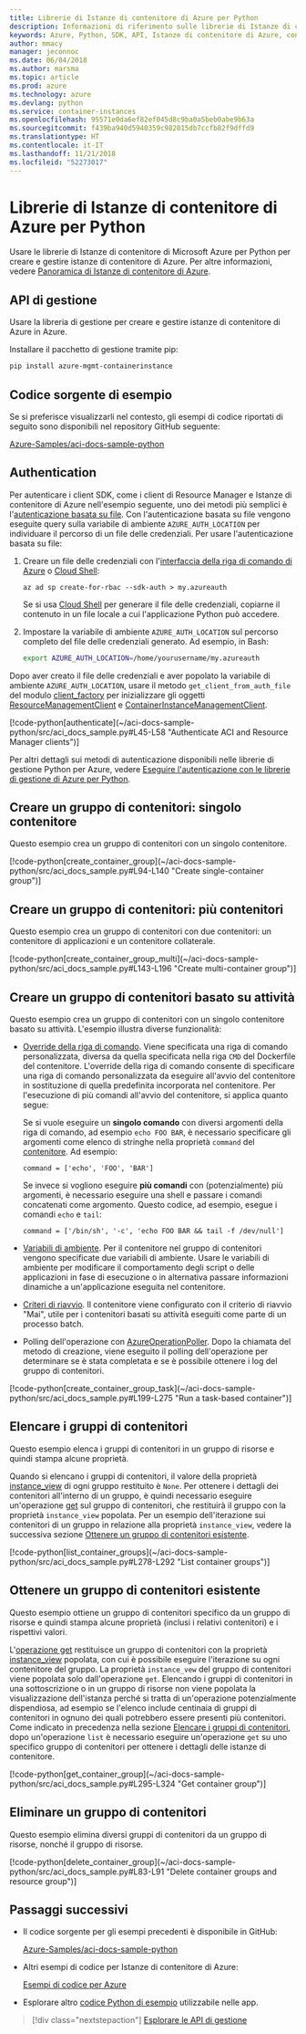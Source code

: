 ```yaml
---
title: Librerie di Istanze di contenitore di Azure per Python
description: Informazioni di riferimento sulle librerie di Istanze di contenitore di Azure per Python
keywords: Azure, Python, SDK, API, Istanze di contenitore di Azure, contenitore, istanze
author: mmacy
manager: jeconnoc
ms.date: 06/04/2018
ms.author: marsma
ms.topic: article
ms.prod: azure
ms.technology: azure
ms.devlang: python
ms.service: container-instances
ms.openlocfilehash: 95571e0da6ef82ef045d8c9ba0a5beb0abe9b63a
ms.sourcegitcommit: f439ba940d5940359c982015db7ccfb82f9dffd9
ms.translationtype: HT
ms.contentlocale: it-IT
ms.lasthandoff: 11/21/2018
ms.locfileid: "52273017"
---
```

# <a name="azure-container-instances-libraries-for-python"></a>Librerie di Istanze di contenitore di Azure per Python

Usare le librerie di Istanze di contenitore di Microsoft Azure per Python per creare e gestire istanze di contenitore di Azure. Per altre informazioni, vedere [Panoramica di Istanze di contenitore di Azure](/azure/container-instances/container-instances-overview).

## <a name="management-apis"></a>API di gestione

Usare la libreria di gestione per creare e gestire istanze di contenitore di Azure in Azure.

Installare il pacchetto di gestione tramite pip:

```bash
pip install azure-mgmt-containerinstance
```

## <a name="example-source"></a>Codice sorgente di esempio

Se si preferisce visualizzarli nel contesto, gli esempi di codice riportati di seguito sono disponibili nel repository GitHub seguente:

[Azure-Samples/aci-docs-sample-python](https://github.com/Azure-Samples/aci-docs-sample-python)

## <a name="authentication"></a>Authentication

Per autenticare i client SDK, come i client di Resource Manager e Istanze di contenitore di Azure nell'esempio seguente, uno dei metodi più semplici è l'[autenticazione basata su file](/python/azure/python-sdk-azure-authenticate#mgmt-auth-file). Con l'autenticazione basata su file vengono eseguite query sulla variabile di ambiente `AZURE_AUTH_LOCATION` per individuare il percorso di un file delle credenziali. Per usare l'autenticazione basata su file:

1. Creare un file delle credenziali con l'[interfaccia della riga di comando di Azure](/cli/azure) o [Cloud Shell](https://shell.azure.com/):

   `az ad sp create-for-rbac --sdk-auth > my.azureauth`

   Se si usa [Cloud Shell](https://shell.azure.com/) per generare il file delle credenziali, copiarne il contenuto in un file locale a cui l'applicazione Python può accedere.

2. Impostare la variabile di ambiente `AZURE_AUTH_LOCATION` sul percorso completo del file delle credenziali generato. Ad esempio, in Bash:

   ```bash
   export AZURE_AUTH_LOCATION=/home/yourusername/my.azureauth
   ```

Dopo aver creato il file delle credenziali e aver popolato la variabile di ambiente `AZURE_AUTH_LOCATION`, usare il metodo `get_client_from_auth_file` del modulo [client_factory][client_factory] per inizializzare gli oggetti [ResourceManagementClient][ResourceManagementClient] e [ContainerInstanceManagementClient][ContainerInstanceManagementClient].

<!-- SOURCE REPO: https://github.com/Azure-Samples/aci-docs-sample-python --> [!code-python[authenticate](~/aci-docs-sample-python/src/aci_docs_sample.py#L45-L58 "Authenticate ACI and Resource Manager clients")]

Per altri dettagli sui metodi di autenticazione disponibili nelle librerie di gestione Python per Azure, vedere [Eseguire l'autenticazione con le librerie di gestione di Azure per Python](/python/azure/python-sdk-azure-authenticate).

## <a name="create-container-group---single-container"></a>Creare un gruppo di contenitori: singolo contenitore

Questo esempio crea un gruppo di contenitori con un singolo contenitore.

<!-- SOURCE REPO: https://github.com/Azure-Samples/aci-docs-sample-python --> [!code-python[create_container_group](~/aci-docs-sample-python/src/aci_docs_sample.py#L94-L140 "Create single-container group")]

## <a name="create-container-group---multiple-containers"></a>Creare un gruppo di contenitori: più contenitori

Questo esempio crea un gruppo di contenitori con due contenitori: un contenitore di applicazioni e un contenitore collaterale.

<!-- SOURCE REPO: https://github.com/Azure-Samples/aci-docs-sample-python --> [!code-python[create_container_group_multi](~/aci-docs-sample-python/src/aci_docs_sample.py#L143-L196 "Create multi-container group")]

## <a name="create-task-based-container-group"></a>Creare un gruppo di contenitori basato su attività

Questo esempio crea un gruppo di contenitori con un singolo contenitore basato su attività. L'esempio illustra diverse funzionalità:

* [Override della riga di comando](/azure/container-instances/container-instances-restart-policy#command-line-override). Viene specificata una riga di comando personalizzata, diversa da quella specificata nella riga `CMD` del Dockerfile del contenitore. L'override della riga di comando consente di specificare una riga di comando personalizzata da eseguire all'avvio del contenitore in sostituzione di quella predefinita incorporata nel contenitore. Per l'esecuzione di più comandi all'avvio del contenitore, si applica quanto segue:

   Se si vuole eseguire un **singolo comando** con diversi argomenti della riga di comando, ad esempio `echo FOO BAR`, è necessario specificare gli argomenti come elenco di stringhe nella proprietà `command` del [contenitore][Container]. Ad esempio: 

   `command = ['echo', 'FOO', 'BAR']`

   Se invece si vogliono eseguire **più comandi** con (potenzialmente) più argomenti, è necessario eseguire una shell e passare i comandi concatenati come argomento. Questo codice, ad esempio, esegue i comandi `echo` e `tail`:

   `command = ['/bin/sh', '-c', 'echo FOO BAR && tail -f /dev/null']`
* [Variabili di ambiente](/azure/container-instances/container-instances-environment-variables). Per il contenitore nel gruppo di contenitori vengono specificate due variabili di ambiente. Usare le variabili di ambiente per modificare il comportamento degli script o delle applicazioni in fase di esecuzione o in alternativa passare informazioni dinamiche a un'applicazione eseguita nel contenitore.
* [Criteri di riavvio](/azure/container-instances/container-instances-restart-policy). Il contenitore viene configurato con il criterio di riavvio "Mai", utile per i contenitori basati su attività eseguiti come parte di un processo batch.
* Polling dell'operazione con [AzureOperationPoller][AzureOperationPoller]. Dopo la chiamata del metodo di creazione, viene eseguito il polling dell'operazione per determinare se è stata completata e se è possibile ottenere i log del gruppo di contenitori.

<!-- SOURCE REPO: https://github.com/Azure-Samples/aci-docs-sample-python --> [!code-python[create_container_group_task](~/aci-docs-sample-python/src/aci_docs_sample.py#L199-L275 "Run a task-based container")]

## <a name="list-container-groups"></a>Elencare i gruppi di contenitori

Questo esempio elenca i gruppi di contenitori in un gruppo di risorse e quindi stampa alcune proprietà.

Quando si elencano i gruppi di contenitori, il valore della proprietà [instance_view][instance_view] di ogni gruppo restituito è `None`. Per ottenere i dettagli dei contenitori all'interno di un gruppo, è quindi necessario eseguire un'operazione [get][containergroupoperations_get] sul gruppo di contenitori, che restituirà il gruppo con la proprietà `instance_view` popolata. Per un esempio dell'iterazione sui contenitori di un gruppo in relazione alla proprietà `instance_view`, vedere la successiva sezione [Ottenere un gruppo di contenitori esistente](#get-an-existing-container-group).

<!-- SOURCE REPO: https://github.com/Azure-Samples/aci-docs-sample-python --> [!code-python[list_container_groups](~/aci-docs-sample-python/src/aci_docs_sample.py#L278-L292 "List container groups")]

## <a name="get-an-existing-container-group"></a>Ottenere un gruppo di contenitori esistente

Questo esempio ottiene un gruppo di contenitori specifico da un gruppo di risorse e quindi stampa alcune proprietà (inclusi i relativi contenitori) e i rispettivi valori.

L'[operazione get][containergroupoperations_get] restituisce un gruppo di contenitori con la proprietà [instance_view][instance_view] popolata, con cui è possibile eseguire l'iterazione su ogni contenitore del gruppo. La proprietà `instance_vew` del gruppo di contenitori viene popolata solo dall'operazione `get`. Elencando i gruppi di contenitori in una sottoscrizione o in un gruppo di risorse non viene popolata la visualizzazione dell'istanza perché si tratta di un'operazione potenzialmente dispendiosa, ad esempio se l'elenco include centinaia di gruppi di contenitori in ognuno dei quali potrebbero essere presenti più contenitori. Come indicato in precedenza nella sezione [Elencare i gruppi di contenitori](#list-container-groups), dopo un'operazione `list` è necessario eseguire un'operazione `get` su uno specifico gruppo di contenitori per ottenere i dettagli delle istanze di contenitore.

<!-- SOURCE REPO: https://github.com/Azure-Samples/aci-docs-sample-python --> [!code-python[get_container_group](~/aci-docs-sample-python/src/aci_docs_sample.py#L295-L324 "Get container group")]

## <a name="delete-a-container-group"></a>Eliminare un gruppo di contenitori

Questo esempio elimina diversi gruppi di contenitori da un gruppo di risorse, nonché il gruppo di risorse.

<!-- SOURCE REPO: https://github.com/Azure-Samples/aci-docs-sample-python --> [!code-python[delete_container_group](~/aci-docs-sample-python/src/aci_docs_sample.py#L83-L91 "Delete container groups and resource group")]

## <a name="next-steps"></a>Passaggi successivi

* Il codice sorgente per gli esempi precedenti è disponibile in GitHub:

  [Azure-Samples/aci-docs-sample-python][aci-docs-sample-python]

* Altri esempi di codice per Istanze di contenitore di Azure:

  [Esempi di codice per Azure][samples-aci]

* Esplorare altro [codice Python di esempio][samples-python] utilizzabile nelle app.

> [!div class="nextstepaction"]
> [Esplorare le API di gestione](/python/api/overview/azure/containerinstance/management)

<!-- LINKS - External -->
[aci-docs-sample-python]: https://github.com/Azure-Samples/aci-docs-sample-python
[samples-aci]: https://azure.microsoft.com/resources/samples/?sort=0&term=ACI
[samples-python]: https://azure.microsoft.com/resources/samples/?platform=python

<!-- TYPES -->
[AzureOperationPoller]: /python/api/msrestazure.azure_operation.AzureOperationPoller
[client_factory]: /python/api/azure.common.client_factory
[Container]: /python/api/azure.mgmt.containerinstance.models.container
[ContainerGroupInstanceView]: /python/api/azure.mgmt.containerinstance.models.containergrouppropertiesinstanceview
[containergroupoperations_get]: /python/api/azure.mgmt.containerinstance.operations.containergroupsoperations#get
[ContainerInstanceManagementClient]: /python/api/azure.mgmt.containerinstance.containerinstancemanagementclient
[instance_view]: /python/api/azure.mgmt.containerinstance.models.containergroup#variables
[ResourceManagementClient]: /python/api/azure.mgmt.resource.resources.resourcemanagementclient